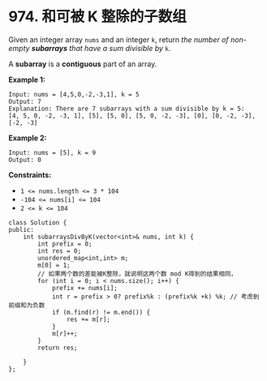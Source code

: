 # 974. 和可被 K 整除的子数组

Given an integer array `nums` and an integer `k`, return _the number of non-empty **subarrays** that have a sum divisible by_ `k`.

A **subarray** is a **contiguous** part of an array.

**Example 1:**

```
Input: nums = [4,5,0,-2,-3,1], k = 5
Output: 7
Explanation: There are 7 subarrays with a sum divisible by k = 5:
[4, 5, 0, -2, -3, 1], [5], [5, 0], [5, 0, -2, -3], [0], [0, -2, -3], [-2, -3]
```

**Example 2:**

```
Input: nums = [5], k = 9
Output: 0
```

**Constraints:**

* `1 <= nums.length <= 3 * 104`
* `-104 <= nums[i] <= 104`
* `2 <= k <= 104`

```clike
class Solution {
public:
    int subarraysDivByK(vector<int>& nums, int k) {
        int prefix = 0;
        int res = 0;
        unordered_map<int,int> m;
        m[0] = 1;
        // 如果两个数的差能被K整除，就说明这两个数 mod K得到的结果相同，
        for (int i = 0; i < nums.size(); i++) {
            prefix += nums[i];
            int r = prefix > 0? prefix%k : (prefix%k +k) %k; // 考虑到前缀和为负数
            if (m.find(r) != m.end()) {
                res += m[r];
            }
            m[r]++;         
        }
        return res;
        
    }
};
```
